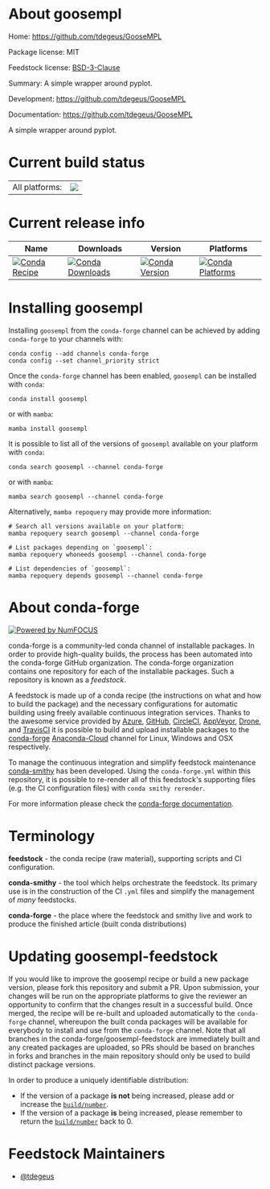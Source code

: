 About goosempl
==============

Home: https://github.com/tdegeus/GooseMPL

Package license: MIT

Feedstock license: [BSD-3-Clause](https://github.com/conda-forge/goosempl-feedstock/blob/main/LICENSE.txt)

Summary: A simple wrapper around pyplot.

Development: https://github.com/tdegeus/GooseMPL

Documentation: https://github.com/tdegeus/GooseMPL

A simple wrapper around pyplot.

Current build status
====================


<table><tr><td>All platforms:</td>
    <td>
      <a href="https://dev.azure.com/conda-forge/feedstock-builds/_build/latest?definitionId=8590&branchName=main">
        <img src="https://dev.azure.com/conda-forge/feedstock-builds/_apis/build/status/goosempl-feedstock?branchName=main">
      </a>
    </td>
  </tr>
</table>

Current release info
====================

| Name | Downloads | Version | Platforms |
| --- | --- | --- | --- |
| [![Conda Recipe](https://img.shields.io/badge/recipe-goosempl-green.svg)](https://anaconda.org/conda-forge/goosempl) | [![Conda Downloads](https://img.shields.io/conda/dn/conda-forge/goosempl.svg)](https://anaconda.org/conda-forge/goosempl) | [![Conda Version](https://img.shields.io/conda/vn/conda-forge/goosempl.svg)](https://anaconda.org/conda-forge/goosempl) | [![Conda Platforms](https://img.shields.io/conda/pn/conda-forge/goosempl.svg)](https://anaconda.org/conda-forge/goosempl) |

Installing goosempl
===================

Installing `goosempl` from the `conda-forge` channel can be achieved by adding `conda-forge` to your channels with:

```
conda config --add channels conda-forge
conda config --set channel_priority strict
```

Once the `conda-forge` channel has been enabled, `goosempl` can be installed with `conda`:

```
conda install goosempl
```

or with `mamba`:

```
mamba install goosempl
```

It is possible to list all of the versions of `goosempl` available on your platform with `conda`:

```
conda search goosempl --channel conda-forge
```

or with `mamba`:

```
mamba search goosempl --channel conda-forge
```

Alternatively, `mamba repoquery` may provide more information:

```
# Search all versions available on your platform:
mamba repoquery search goosempl --channel conda-forge

# List packages depending on `goosempl`:
mamba repoquery whoneeds goosempl --channel conda-forge

# List dependencies of `goosempl`:
mamba repoquery depends goosempl --channel conda-forge
```


About conda-forge
=================

[![Powered by
NumFOCUS](https://img.shields.io/badge/powered%20by-NumFOCUS-orange.svg?style=flat&colorA=E1523D&colorB=007D8A)](https://numfocus.org)

conda-forge is a community-led conda channel of installable packages.
In order to provide high-quality builds, the process has been automated into the
conda-forge GitHub organization. The conda-forge organization contains one repository
for each of the installable packages. Such a repository is known as a *feedstock*.

A feedstock is made up of a conda recipe (the instructions on what and how to build
the package) and the necessary configurations for automatic building using freely
available continuous integration services. Thanks to the awesome service provided by
[Azure](https://azure.microsoft.com/en-us/services/devops/), [GitHub](https://github.com/),
[CircleCI](https://circleci.com/), [AppVeyor](https://www.appveyor.com/),
[Drone](https://cloud.drone.io/welcome), and [TravisCI](https://travis-ci.com/)
it is possible to build and upload installable packages to the
[conda-forge](https://anaconda.org/conda-forge) [Anaconda-Cloud](https://anaconda.org/)
channel for Linux, Windows and OSX respectively.

To manage the continuous integration and simplify feedstock maintenance
[conda-smithy](https://github.com/conda-forge/conda-smithy) has been developed.
Using the ``conda-forge.yml`` within this repository, it is possible to re-render all of
this feedstock's supporting files (e.g. the CI configuration files) with ``conda smithy rerender``.

For more information please check the [conda-forge documentation](https://conda-forge.org/docs/).

Terminology
===========

**feedstock** - the conda recipe (raw material), supporting scripts and CI configuration.

**conda-smithy** - the tool which helps orchestrate the feedstock.
                   Its primary use is in the construction of the CI ``.yml`` files
                   and simplify the management of *many* feedstocks.

**conda-forge** - the place where the feedstock and smithy live and work to
                  produce the finished article (built conda distributions)


Updating goosempl-feedstock
===========================

If you would like to improve the goosempl recipe or build a new
package version, please fork this repository and submit a PR. Upon submission,
your changes will be run on the appropriate platforms to give the reviewer an
opportunity to confirm that the changes result in a successful build. Once
merged, the recipe will be re-built and uploaded automatically to the
`conda-forge` channel, whereupon the built conda packages will be available for
everybody to install and use from the `conda-forge` channel.
Note that all branches in the conda-forge/goosempl-feedstock are
immediately built and any created packages are uploaded, so PRs should be based
on branches in forks and branches in the main repository should only be used to
build distinct package versions.

In order to produce a uniquely identifiable distribution:
 * If the version of a package **is not** being increased, please add or increase
   the [``build/number``](https://docs.conda.io/projects/conda-build/en/latest/resources/define-metadata.html#build-number-and-string).
 * If the version of a package **is** being increased, please remember to return
   the [``build/number``](https://docs.conda.io/projects/conda-build/en/latest/resources/define-metadata.html#build-number-and-string)
   back to 0.

Feedstock Maintainers
=====================

* [@tdegeus](https://github.com/tdegeus/)

